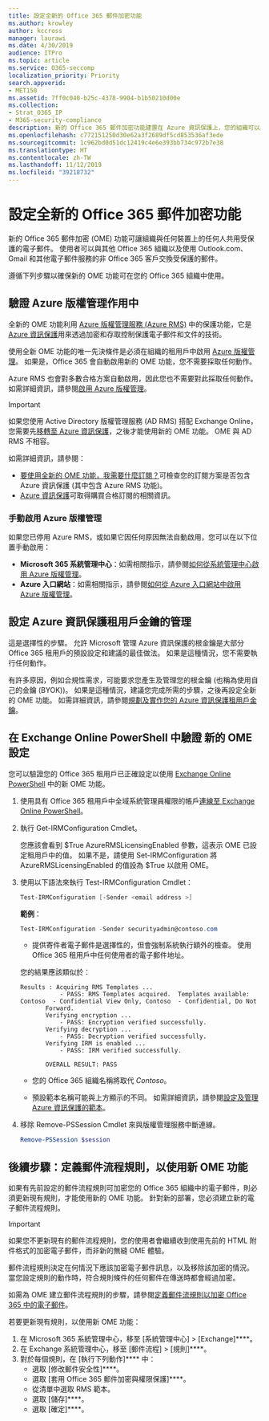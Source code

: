 ```yaml
---
title: 設定全新的 Office 365 郵件加密功能
ms.author: krowley
author: kccross
manager: laurawi
ms.date: 4/30/2019
audience: ITPro
ms.topic: article
ms.service: O365-seccomp
localization_priority: Priority
search.appverid:
- MET150
ms.assetid: 7ff0c040-b25c-4378-9904-b1b50210d00e
ms.collection:
- Strat_O365_IP
- M365-security-compliance
description: 新的 Office 365 郵件加密功能建置在 Azure 資訊保護上，您的組織可以與組織內部和外部的人員使用受保護的電子郵件通訊。 全新的 OME 功能可與其他 Office 365 組織、Outlook.com、Gmail 及其他電子郵件服務搭配運作。
ms.openlocfilehash: c772151250d30e62a3f2689df5cd853536af3ede
ms.sourcegitcommit: 1c962bd0d51dc12419c4e6e393bb734c972b7e38
ms.translationtype: HT
ms.contentlocale: zh-TW
ms.lasthandoff: 11/12/2019
ms.locfileid: "39218732"
---
```

# <a name="set-up-new-office-365-message-encryption-capabilities"></a>設定全新的 Office 365 郵件加密功能

新的 Office 365 郵件加密 (OME) 功能可讓組織與任何裝置上的任何人共用受保護的電子郵件。 使用者可以與其他 Office 365 組織以及使用 Outlook.com、Gmail 和其他電子郵件服務的非 Office 365 客戶交換受保護的郵件。

遵循下列步驟以確保新的 OME 功能可在您的 Office 365 組織中使用。

## <a name="verify-that-azure-rights-management-is-active"></a>驗證 Azure 版權管理作用中

全新的 OME 功能利用 [Azure 版權管理服務 (Azure RMS)](https://docs.microsoft.com/azure/information-protection/what-is-information-protection) 中的保護功能，它是 [Azure 資訊保護](https://docs.microsoft.com/azure/information-protection/what-is-azure-rms)用來透過加密和存取控制保護電子郵件和文件的技術。

使用全新 OME 功能的唯一先決條件是必須在組織的租用戶中啟用 [Azure 版權管理](https://docs.microsoft.com/azure/information-protection/what-is-azure-rms)。 如果是，Office 365 會自動啟用新的 OME 功能，您不需要採取任何動作。

Azure RMS 也會對多數合格方案自動啟用，因此您也不需要對此採取任何動作。 如需詳細資訊，請參閱[啟用 Azure 版權管理](https://docs.microsoft.com/azure/information-protection/activate-service)。

>[!IMPORTANT]
>如果您使用 Active Directory 版權管理服務 (AD RMS) 搭配 Exchange Online，您需要先[移轉至 Azure 資訊保護](https://docs.microsoft.com/azure/information-protection/migrate-from-ad-rms-to-azure-rms)，之後才能使用新的 OME 功能。 OME 與 AD RMS 不相容。  

如需詳細資訊，請參閱：

- [要使用全新的 OME 功能，我需要什麼訂閱？](ome-faq.md#what-subscriptions-do-i-need-to-use-the-new-ome-capabilities)可檢查您的訂閱方案是否包含 Azure 資訊保護 (其中包含 Azure RMS 功能)。
- [Azure 資訊保護](https://azure.microsoft.com/services/information-protection/)可取得購買合格訂閱的相關資訊。  

### <a name="manually-activating-azure-rights-management"></a>手動啟用 Azure 版權管理

如果您已停用 Azure RMS，或如果它因任何原因無法自動啟用，您可以在以下位置手動啟用：

- **Microsoft 365 系統管理中心**：如需相關指示，請參閱[如何從系統管理中心啟用 Azure 版權管理](https://docs.microsoft.com/azure/information-protection/activate-office365)。
- **Azure 入口網站**：如需相關指示，請參閱[如何從 Azure 入口網站中啟用 Azure 版權管理](https://docs.microsoft.com/azure/information-protection/activate-azure)。

## <a name="configure-management-of-your-azure-information-protection-tenant-key"></a>設定 Azure 資訊保護租用戶金鑰的管理

這是選擇性的步驟。 允許 Microsoft 管理 Azure 資訊保護的根金鑰是大部分 Office 365 租用戶的預設設定和建議的最佳做法。 如果是這種情況，您不需要執行任何動作。

有許多原因，例如合規性需求，可能要求您產生及管理您的根金鑰 (也稱為使用自己的金鑰 (BYOK))。 如果是這種情況，建議您完成所需的步驟，之後再設定全新的 OME 功能。 如需詳細資訊，請參閱[規劃及實作您的 Azure 資訊保護租用戶金鑰](https://docs.microsoft.com/information-protection/plan-design/plan-implement-tenant-key)。

## <a name="verify-new-ome-configuration-in-exchange-online-powershell"></a>在 Exchange Online PowerShell 中驗證 新的 OME 設定

您可以驗證您的 Office 365 租用戶已正確設定以使用 [Exchange Online PowerShell](https://docs.microsoft.com/powershell/exchange/exchange-online/exchange-online-powershell?view=exchange-ps) 中的新 OME 功能。
  
1. 使用具有 Office 365 租用戶中全域系統管理員權限的帳戶[連線至 Exchange Online PowerShell](https://docs.microsoft.com/powershell/exchange/exchange-online/connect-to-exchange-online-powershell/connect-to-exchange-online-powershell)。

2. 執行 Get-IRMConfiguration Cmdlet。

     您應該會看到 $True AzureRMSLicensingEnabled 參數，這表示 OME 已設定租用戶中的值。 如果不是，請使用 Set-IRMConfiguration 將 AzureRMSLicensingEnabled 的值設為 $True 以啟用 OME。

3. 使用以下語法來執行 Test-IRMConfiguration Cmdlet：

     ```powershell
     Test-IRMConfiguration [-Sender <email address >]
     ```  

   **範例**：

     ```powershell
     Test-IRMConfiguration -Sender securityadmin@contoso.com
     ```

     - 提供寄件者電子郵件是選擇性的，但會強制系統執行額外的檢查。 使用 Office 365 租用戶中任何使用者的電子郵件地址。

     您的結果應該類似於：

     ```text
    Results : Acquiring RMS Templates ...
                - PASS: RMS Templates acquired.  Templates available: Contoso  - Confidential View Only, Contoso  - Confidential, Do Not
            Forward.
            Verifying encryption ...
                - PASS: Encryption verified successfully.
            Verifying decryption ...
                - PASS: Decryption verified successfully.
            Verifying IRM is enabled ...
                - PASS: IRM verified successfully.

            OVERALL RESULT: PASS
    ```

   - 您的 Office 365 組織名稱將取代 *Contoso*。

   - 預設範本名稱可能與上方顯示的不同。 如需詳細資訊，請參閱[設定及管理 Azure 資訊保護的範本](https://docs.microsoft.com/azure/information-protection/configure-policy-templates)。

4. 移除 Remove-PSSession Cmdlet 來與版權管理服務中斷連線。

     ```powershell
     Remove-PSSession $session
     ```

## <a name="next-steps-define-mail-flow-rules-to-use-new-ome-capabilities"></a>後續步驟：定義郵件流程規則，以使用新 OME 功能

如果有先前設定的郵件流程規則可加密您的 Office 365 組織中的電子郵件，則必須更新現有規則，才能使用新的 OME 功能。 針對新的部署，您必須建立新的電子郵件流程規則。

>[!IMPORTANT]
>如果您不更新現有的郵件流程規則，您的使用者會繼續收到使用先前的 HTML 附件格式的加密電子郵件，而非新的無縫 OME 體驗。

郵件流程規則決定在何情況下應該加密電子郵件訊息，以及移除該加密的情況。 當您設定規則的動作時，符合規則條件的任何郵件在傳送時都會經過加密。
  
如需為 OME 建立郵件流程規則的步驟，請參閱[定義郵件流規則以加密 Office 365 中的電子郵件](define-mail-flow-rules-to-encrypt-email.md)。

若要更新現有規則，以使用新 OME 功能：

1. 在 Microsoft 365 系統管理中心，移至 [系統管理中心] > [Exchange]****。
2. 在 Exchange 系統管理中心，移至 [郵件流程] > [規則]****。
3. 對於每個規則，在 [執行下列動作]**** 中：
    - 選取 [修改郵件安全性]****。
    - 選取 [套用 Office 365 郵件加密與權限保護]****。
    - 從清單中選取 RMS 範本。
    - 選取 [儲存]****。
    - 選取 [確定]****。
